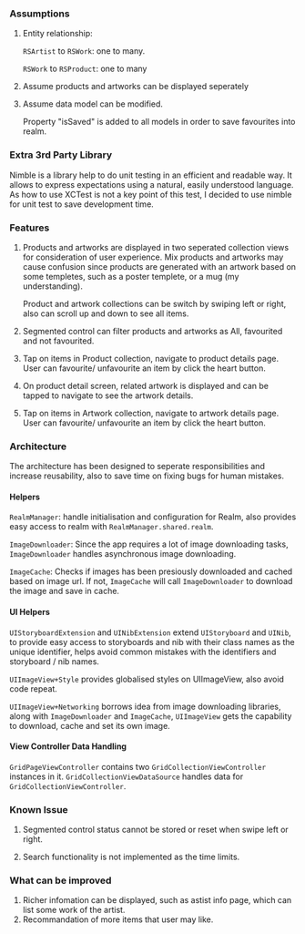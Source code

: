 ### Assumptions
1. Entity relationship: 
    
    `RSArtist` to `RSWork`: one to many. 
    
    `RSWork` to `RSProduct`: one to many

2. Assume products and artworks can be displayed seperately

3. Assume data model can be modified. 

    Property "isSaved" is added to all models in order to save favourites into realm.

### Extra 3rd Party Library
Nimble is a library help to do unit testing in an efficient and readable way. It allows to express expectations using a natural, easily understood language. As how to use XCTest is not a key point of this test, I decided to use nimble for unit test to save development time.

### Features
1. Products and artworks are displayed in two seperated collection views for consideration of user experience. Mix products and artworks may cause confusion since products are generated with an artwork based on some templetes, such as a poster templete, or a mug (my understanding). 

    Product and artwork collections can be switch by swiping left or right, also can scroll up and down to see all items.

2. Segmented control can filter products and artworks as All, favourited and not favourited.

3. Tap on items in Product collection, navigate to product details page. User can favourite/ unfavourite an item by click the heart button.

4. On product detail screen, related artwork is displayed and can be tapped to navigate to see the artwork details.

5. Tap on items in Artwork collection, navigate to artwork details page. User can favourite/ unfavourite an item by click the heart button.

### Architecture
The architecture has been designed to seperate responsibilities and increase reusability, also to save time on fixing bugs for human mistakes.

#### Helpers
`RealmManager`: handle initialisation and configuration for Realm, also provides easy access to realm with `RealmManager.shared.realm`.

`ImageDownloader`: Since the app requires a lot of image downloading tasks, `ImageDownloader` handles asynchronous image downloading.

`ImageCache`: Checks if images has been presiously downloaded and cached based on image url. If not, `ImageCache` will call `ImageDownloader` to download the image and save in cache.

#### UI Helpers

`UIStoryboardExtension` and `UINibExtension` extend `UIStoryboard` and `UINib`, to provide easy access to storyboards and nib with their class names as the unique identifier, helps avoid common mistakes with the identifiers and storyboard / nib names.

`UIImageView+Style` provides globalised styles on UIImageView, also avoid code repeat.

`UIImageView+Networking` borrows idea from image downloading libraries, along with `ImageDownloader` and `ImageCache`, `UIImageView` gets the capability to download, cache and set its own image.

#### View Controller Data Handling

`GridPageViewController` contains two `GridCollectionViewController` instances in it. `GridCollectionViewDataSource` handles data for `GridCollectionViewController`.

### Known Issue
1. Segmented control status cannot be stored or reset when swipe left or right.

2. Search functionality is not implemented as the time limits.

### What can be improved

1. Richer infomation can be displayed, such as astist info page, which can list some work of the artist.
2. Recommandation of more items that user may like.


